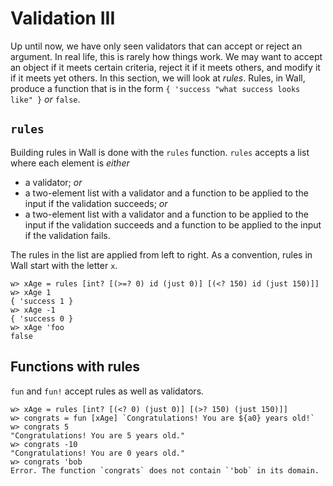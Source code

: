 # Validation III

Up until now, we have only seen validators that can accept or reject an argument.  In real life, this is rarely how things work.  We may want to accept an object if it meets certain criteria, reject it if it meets others, and modify it if it meets yet others.  In this section, we will look at *rules*. Rules, in Wall, produce a function that is in the form `{ 'success "what success looks like" }` *or* `false`.

## `rules`

Building rules in Wall is done with the `rules` function. `rules` accepts a list where each element is *either*

- a validator; *or*
- a two-element list with a validator and a function to be applied to the input if the validation succeeds; *or*
- a two-element list with a validator and a function to be applied to the input if the validation succeeds and a function to be applied to the input if the validation fails.

The rules in the list are applied from left to right.  As a convention, rules in Wall start with the letter `x`.

```
w> xAge = rules [int? [(>=? 0) id (just 0)] [(<? 150) id (just 150)]]
w> xAge 1
{ 'success 1 }
w> xAge -1
{ 'success 0 }
w> xAge 'foo
false
```

## Functions with rules

`fun` and `fun!` accept rules as well as validators.

```
w> xAge = rules [int? [(<? 0) (just 0)] [(>? 150) (just 150)]]
w> congrats = fun [xAge] `Congratulations! You are ${a0} years old!`
w> congrats 5
"Congratulations! You are 5 years old."
w> congrats -10
"Congratulations! You are 0 years old."
w> congrats 'bob
Error. The function `congrats` does not contain `'bob` in its domain.
```